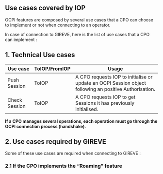 ## Use cases covered by IOP

OCPI features are composed by several use cases that a CPO can choose to implement or not when connecting to an operator.

In case of connection to GIREVE, here is the list of use cases that a CPO can implement :

## 1. Technical Use cases

| Use case | ToIOP/FromIOP | Usage |
| ----------- | ----------- | ----------- |
| Push Session | ToIOP | A CPO requests IOP to initialise or update an OCPI Session object following an positive Authorisation. |
| Check Session | ToIOP | A CPO requests IOP to get Sessions it has previously initialised. |

**If a CPO manages several operations, each operation must go through the OCPI connection process (handshake).**

## 2. Use cases required by GIREVE

Some of these use cases are required when connecting to GIREVE :

### 2.1 If the CPO implements the “Roaming” feature
